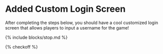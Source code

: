 # Added Custom Login Screen

After completing the steps below, you should have a cool customized login screen that allows players to input a username for the game!

{% include blocks/stop.md %}

{% checkoff %}
